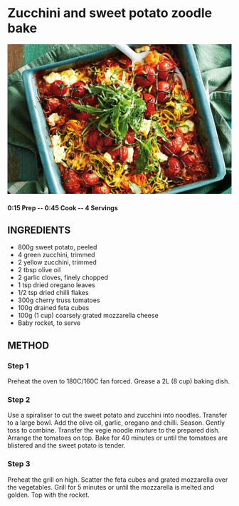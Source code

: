 # Zucchini and sweet potato zoodle bake
![](https://raw.githubusercontent.com/fuzzwah/recipes/master/pics/Zucchini_and_sweet_potato_zoodle_bake.jpg)
#### 0:15 Prep -- 0:45 Cook -- 4 Servings
## INGREDIENTS
* 800g sweet potato, peeled
* 4 green zucchini, trimmed
* 2 yellow zucchini, trimmed
* 2 tbsp olive oil
* 2 garlic cloves, finely chopped
* 1 tsp dried oregano leaves
* 1/2 tsp dried chilli flakes
* 300g cherry truss tomatoes
* 100g drained feta cubes
* 100g (1 cup) coarsely grated mozzarella cheese
* Baby rocket, to serve
## METHOD
### Step 1
Preheat the oven to 180C/160C fan forced. Grease a 2L (8 cup) baking dish.
### Step 2
Use a spiraliser to cut the sweet potato and zucchini into noodles. Transfer to a large bowl. Add the olive oil, garlic, oregano and chilli. Season. Gently toss to combine. Transfer the vegie noodle mixture to the prepared dish. Arrange the tomatoes on top. Bake for 40 minutes or until the tomatoes are blistered and the sweet potato is tender.
### Step 3
Preheat the grill on high. Scatter the feta cubes and grated mozzarella over the vegetables. Grill for 5 minutes or until the mozzarella is melted and golden. Top with the rocket.
